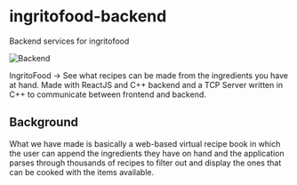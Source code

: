 # ingritofood-backend
Backend services for ingritofood 

![Backend](https://user-images.githubusercontent.com/72456774/208958257-c1440e8f-288d-4a2e-bddb-9899c951514e.png)

IngritoFood -> See what recipes can be made from the ingredients you have at hand. Made with ReactJS and C++ backend and a
TCP Server written in C++ to communicate between frontend and backend.

Background
------
What we have made is basically a web-based virtual recipe book in which the user can
append the ingredients they have on hand and the application parses through
thousands of recipes to filter out and display the ones that can be cooked with the
items available.
